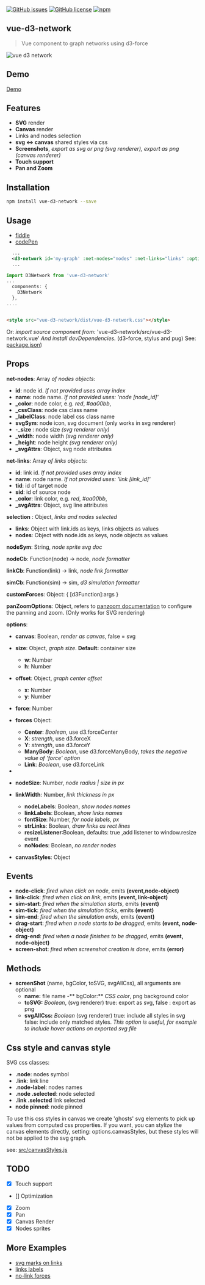 

[![GitHub issues](https://img.shields.io/github/issues/emiliorizzo/vue-d3-network.svg)](https://github.com/emiliorizzo/vue-d3-network/issues) [![GitHub license](https://img.shields.io/badge/license-MIT-blue.svg)](https://raw.githubusercontent.com/emiliorizzo/vue-d3-network/master/LICENSE) [![npm](https://img.shields.io/npm/v/vue-d3-network.svg)](https://www.npmjs.com/package/vue-d3-network)



## vue-d3-network
 > Vue component to graph networks using d3-force

![vue d3 network](vue-d3-network.png)

## Demo

[Demo](https://emiliorizzo.github.io/vue-d3-network/)

## Features

- **SVG** render
- **Canvas** render
- Links and nodes selection
- **svg <-> canvas** shared styles via css
- **Screenshots**, *export as svg or png (svg renderer), export as png (canvas renderer)* 
- **Touch support**
- **Pan and Zoom**


## Installation

``` bash
npm install vue-d3-network --save

```
## Usage

- [fiddle](https://jsfiddle.net/emii/ru24unsz/)
- [codePen](https://codepen.io/emilio/pen/mwYpbj)

```xml
  ...  
  <d3-network id='my-graph' :net-nodes="nodes" :net-links="links" :options="options" />
  ...

```
``` javascript  
import D3Network from 'vue-d3-network'
...
  components: {
    D3Network
  },
....
```
``` html

<style src="vue-d3-network/dist/vue-d3-network.css"></style>

```

Or: *import source component from:* 'vue-d3-network/src/vue-d3-network.vue'
*And install devDependencies.* (d3-force, stylus and pug) 
See: [package.json](https://github.com/emiliorizzo/vue-d3-network/blob/master/package.json))

## Props

 **net-nodes**: Array *of nodes objects*:
   
  - **id**: node id. *If not provided uses array index*
  -  **name**: node name. *If not provided uses: 'node [node_id]'*
  - **_color**: node color, e.g. *red*, *#aa00bb*,
  - **_cssClass**: node css class name
  - **_labelClass**: node label css class name
  - **svgSym**: node icon, svg document (only works in svg renderer)
  - -**_size** : node size *(svg renderer only)*
  - **_width**: node width *(svg renderer only)*
  - **_height**: node height *(svg renderer only)*
  - **_svgAttrs**: Object, svg node attributes
      

 **net-links**: Array *of links objects*: 
    
  - **id**: link id. *If not provided uses array index*
  - **name**: node name. *If not provided uses: 'link [link_id]'*
  - **tid**: id of target node
  - **sid**: id of source node
  - **_color**: link color, e.g. *red*, *#aa00bb*,
  - **_svgAttrs**: Object, svg line attributes

 **selection** : Object, *links and nodes selected*
  
  - **links**: Object  with link.ids as keys, links objects as values
  - **nodes**: Object with node.ids as keys, node objects as values

 **nodeSym**: String, *node sprite svg doc*
 
 **nodeCb**: Function(node) -> node, *node formatter*
 
 **linkCb**: Function(link) -> link, *node link formatter*

  **simCb**: Function(sim) -> sim, *d3 simulation formatter*
 
 **customForces**: Object: { [d3Function]:args }

 **panZoomOptions**: Object, refers to [panzoom documentation](https://github.com/anvaka/panzoom) to configure the panning and zoom. (Only works for SVG rendering)

 **options**:
  
  - **canvas**: Boolean, *render as canvas*, false = svg
  - **size**: Object, *graph size*. **Default:** container size
      - **w**: Number
      - **h**: Number
 
 - **offset**: Object, *graph center offset* 
      - **x**: Number
      - **y**: Number

  - **force**: Number
  - **forces** Object:
      - **Center**: *Boolean*, use d3.forceCenter
      - **X**: *strength*, use d3.forceX
      - **Y**: *strength*, use d3.forceY
      - **ManyBody**: *Boolean*, use d3.forceManyBody, *takes the negative value of 'force'  option*
      - **Link**: *Boolean*, use  d3.forceLink
  - 
- **nodeSize**: Number, *node radius | size in px* 
- **linkWidth**: Number, *link thickness in px*
  - **nodeLabels**: Boolean, *show nodes names*
  - **linkLabels**: Boolean, *show links names*
  - **fontSize**: Number, *for node labels, px*
  - **strLinks**: Boolean, *draw links as rect lines* 
  - **resizeListener**:Boolean, defaults: true ,add listener to window.resize event
  - **noNodes**: Boolean, *no render nodes*
- **canvasStyles**: Object


## Events

- **node-click**:  *fired when click on node*, emits **(event,node-object)**
- **link-click**:  *fired when click on link*, emits **(event, link-object)**
- **sim-start**:  *fired when the simulation starts*, emits **(event)**
- **sim-tick**:  *fired when the simulation ticks*, emits **(event)**
- **sim-end**:  *fired when the simulation ends*, emits **(event)**
- **drag-start**:  *fired when a node starts to be dragged*, emits **(event, node-object)**
- **drag-end**:  *fired when a node finishes to be dragged*, emits **(event, node-object)**
- **screen-shot**: *fired when screenshot creation is done*, emits **(error)**

## Methods

  - **screenShot** (name, bgColor, toSVG, svgAllCss), all arguments are optional
    - **name:** file name
    -** bgColor:** *CSS color*, png background color
    - **toSVG:** *Boolean*, (svg renderer) true: export as svg, false : export as png
    - **svgAllCss:** *Boolean* (svg renderer) true: include all styles in svg false: include only matched styles.
      *This option is useful, for example to include hover actions on exported svg file* 


## Css style and canvas style

SVG css classes:

- **.node**: nodes symbol
- **.link**: link line
- **.node-label**: nodes names
- **.node .selected**: node selected
- **.link .selected** link selected
- **node pinned**: node pinned

To use this css styles in canvas we create 'ghosts' svg elements to pick up values from computed css properties.
If you want, you can stylize the canvas elements directly, setting: options.canvasStyles, but these styles will not be applied to the svg graph.

see: [src/canvasStyles.js](https://github.com/emiliorizzo/vue-d3-network/blob/master/src/lib/canvasStyles.js)

## TODO

  - [x]  Touch support
  - []   Optimization
  - [x]  Zoom
  - [x]  Pan
  - [x]  Canvas Render
  - [x]  Nodes sprites

## More Examples

- [svg marks on links](https://codepen.io/emilio/pen/QOaQjP)
- [links labels](https://codepen.io/emilio/pen/ZampZb)
- [no-link forces](https://jsfiddle.net/emii/4odfweq9/13/)